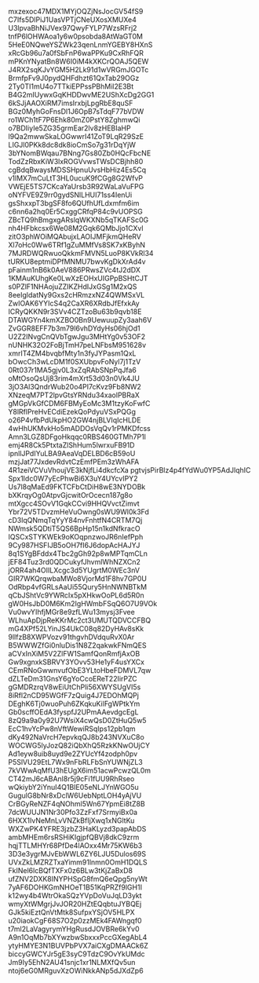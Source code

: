 mxzexoc47MDX1MYjOQZjNsJocGV54fS9
C7Ifs5DlPiJ1UasVPTjCNeUXosXMUXe4
U3lpvaBhNiJVex97QwyFYLP7WzsRFrj2
tnfP6lOHWAoa1y6w0psobda8AtWaGT0M
5HeE0NQweYSZWk23qenLnmYGEBY8HXnS
xRcGb96u7a0fSbFnP6waPPKu9CxRhFQR
mPKnYNyatBn8W6I0iM4kXKCrQOAJ5QEW
J4RX2sqKJvYGM5H2Lk91d1wVRGmJGOTc
BrmfpFv9J0pydQHFdhzt61QxTab29OGz
2Ty0TI1mU4o7TTkiEPPssPBhMil2E3Bt
B4G2mIUywxGqKHDDwvME2UShXcDg2GG1
6kSJjAAOXiRM7imsIrxbjLpgRbE8quSF
BGz0MyhGoFnsDl1J6OpB7sTdqF77bVDW
ro1WCh1tF7P6Ehk80mZ0PstY8ZghmwQi
o7BDIiyIe5ZG35grmEar2lv8zHEBIaHP
l9Qa2mwwSkaLOGwwrI41ZoT9LqR29SzE
LIGJl0PKk8dc8dk8ioCmSo7g31rDqYjW
3bYNomBWqau7BNng7Gs80Zb0HQcFbcNE
TodZzRbxKiW3lxROGVvwsTWsDCBjhh80
cgBdqBwaysMDSSHpnuUvsHbHiz4Es5Cq
v1lMX7mCuLtT3HL0ucuK9fCGg8G2WfvP
VWEjE5TS7CKcaYaUrsb3R92WaLaVuFPG
oNYFVE9Z9rr0gydSNlLHUI71ss4IenUi
gsShxxpT3bgSF8fo6QUfhUfLdxmfm6im
c6nn6a2hq0Er5CxggCRfqP84c9vUOPSG
ZBcTQ9hBmgxgARslqWKXNb5qTKAFSc0G
nh4HFbkcsx6We08M2Gqk6QMbJjo1CXvl
zitO3phWOiMQAbujxLAOIJMFjkmQHeRV
Xl7oHc0Ww6TRf1gZuMMfVs8SK7xKByhN
7MJRDWQRwuoQkkmFMVN5LuoP8KVkRl34
tURKU8eptmiDPfMNMU7bwvKgDkXrAd4v
pFainm1nB6k0AeV886PRwsZVc4tJ2dDX
1KMAuKUhgKe0LwXzEOHxUIGPpBSHtCJT
s0PZlF1NHAojuZZIKZHdIJxGSg1M2xQS
8eeIgldatNy9Gxs2cHRmzxNZ4QWMSxVL
ZwIOAK6YYIcS4q2CaXR6XRdbJfEfxkAy
ICRyQKKN9r3SVv4CZTzoBu63b9qvb18E
DTAWGYn4kmXZBO0Bn9UewuupZy3aah6V
ZvGGR8EFF7b3m79l6vhDYdyHs06hjOd1
U2Z2INvgCnQVbTgwJgu3MHtYg0v53OF2
nUNHK32O2FoBjTmH7peLNFbsM951628v
xmrIT4ZM4bvqbfMty1n3fyJYPasm1QxL
bOwcCh3wLcDM1f0SXUbpvFoNyl7j1TzV
0Rt037r1MA5gjv0L3xZqRAbSNpPqJfa6
oMtOsoQsUj83rim4mXrt53d03n0Vk4JU
3jO3Al3QndrWub20o4PI7cKvz9Fb8NW2
XNzeqM7PT2lpvGtsYRNdu34xaolPBRaX
gMGpVkGfCDM6FBMyEoMc3M1tzyKoFwfC
Y8lRflPreHvECdiEzekQoPdyuVSxPQGg
o26P4vfbPdUkpHO2GW4njBLVIqIcHLDE
4wHhUKMvkHo5mADDOsVqQv1rPMKDfcss
Amn3LGZ8DFgoHkqqc0RBS460GTMh7P1l
emj4R8Ck5PtxtaZlShHum5lwrxuFB91D
ipnllJPdIYuLBA9AeaVqDELBD6cB59oU
mzjJat77JxdevRdvtCzEmfPEm3zWhAFA
4R1zeiVCVuVhoujVE3kNjfLi4dkcfcXa
pgtvjsPirBlz4p4fYdWu0YP5AdJlqhIC
Spx1Idc0W7yEcPhwBi6X3uY4UYcvIPY2
Us7l8qMaEd9FKTCFbCtDiH8wE3NYDOBk
bXKrqyOg0AtpvGjcwitOrOcecn187g8o
mtXgcc4SOvV1GqkCCvi9HHQVvctZimvt
Ybr72V5TDvzmHeVuOwng0sWU9Wl0k3Fd
cD3lqQNmqTqYyY84nvFnhtfN4CRTM7Qj
NWmsk5QDtiT5QS6BpHp15n1kdNfkracO
IQSCxSTYKWEk9oKOqpnzwoJR6nIefPph
9Cy987HSFIJB5oOH7fI6J6dopAcHAJYJ
8q1SYgBFddx4Tbc2gGh92p8wMPTqmCLn
jEF84Tuz3rd0QDCukyfJhvmlWhNZXCn2
jORR4ah4OIILXcgc3d5YUgrtM0WEc3nV
GIR7WKQrqwbaMWo8VjorMd1F8hv7GP0U
OdRbp4vfGRLsAaUi55Qury5HnNWNBTkM
qCbJShtVc9YWRcIx5pXHkwOoPL6d5R0n
gW0HsJbD0M6Km2IgHWmbFSqQ6O7U9VOk
Vu0wvYIhfjMGr8e9zfLWu13mysj3Fvee
WLhuApDjpReKKrMc2ct3UMUTQDVCCFBQ
mG4XPf52LYinJS4UkC08q82DyHAv8sKk
9llfzB8XWPVozv91thgvhDVdquRvX0Ar
B5WWWZfGi0nluDis1N8Z2qakwkFNmQES
aCVxInXiM5V2ZlFW1SamfQonRmfjAxOB
Gw9xgnxkSBRVY3YOvv53He1yF4usYXCx
CEmRNoGwwnvufObE3YLtoHbeFDMVL7qw
dZLTeDm31GnsY6gYoCcoEReT22IirPZC
gGMDRzrqV8wEiUtChPli56XWYSUgVI5s
8iRfl2nCD95WGfF7zQuig4J7EDOhMQPj
DEghK6Tj0wuoPuh6ZKqkuKilFgWPtkYm
Gb0scffOEdA3fyspfJ2UPmAAevdgcEgL
8zQ9a9a0y92U7WsiX4cwQsD0ZtHuQ5w5
EcC1hvYcPw8nVftWewiRSqIps12pb1qm
dKy492NaVrcH7epvkqQJ8b243NVXuC8o
WOCWG5lyJozQ82iQbXhQ5RzkKNwOUjCY
Ad1eyw8uib8uyd9e2ZYUcYf4zodph0pv
P5SlVU29EtL7Wx9nFbRLFbSnYUWNjZL3
7kVWwAqMfU3hEUgX6im51acwPcwzQL0m
CT42mJ6cABAnl8r5j9cFi1fUU9RhRseo
wQkiybY2iYnuI4Q1BIE05eNLJYnWGO5u
GugulG8bNr8xDclW6UebNptLOH4yAjVU
CrBGyReNZF4qNOhml5Wn67YpmEi8tZ8B
7dcWUUJN1Nr30Pfo3ZzFxf7SrmyiBx0a
6HXX1IvNeMnLvVNZkBfIjXwq1xNGltKu
WXZwPK4YFRE3jzbZ3HaKLyzd3papAbDS
ambMHEm6rsRSHiKIgjpfQBVj8dkC9zrm
hqjTTLMHYr68PfDe4lAOxx4Mr75KW6b3
3D3e3ygrMJvEbWWL6ZY6LJU5Dulos69S
UVxZkLMZRZTxaYimm91lnmn0OmH1DQLS
FkINel6lcBQfTXFx0z6BLw3tKjZaBxD8
ufZNV2DXK8INYPHSpG8fmQ6eQpg5nyWt
7yAF6DOHKGmNHOeT1B51KqPRZf9lGH1I
k12wy4b4WtrOkaSQzYVpDoVuJqLD3ykt
wmyXtWMgrjJvJOR20HZtEQqbtuJYBQEj
GJk5kiEztQnVtMtk8SufpxYSjOV5HLPX
u20iaokCgF68S7O2p0zzMEk4FAWngqf0
t7ml2LaVagyrymYHgRusdJOVBRe6kYv0
A9n1OqMb7bXYwzbwSbxxxPccGXegAbL4
ytyHMYE3N1BUVPbPVX7aiCXgDMAACk6Z
biccyGWCYJr5gE3syC9TdzC9OvYkUMdc
Jm9Iy5EhN2AU41snjc1xr1NLMXfQv5un
ntoj6eG0MRguvXzOWiNkkANp5dJXdZp6
